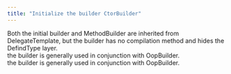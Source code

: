 ```yaml
---
title: "Initialize the builder CtorBuilder"
---
```


Both the initial builder and MethodBuilder are inherited from DelegateTemplate, but the builder has no compilation method and hides the DefindType layer.  
the builder is generally used in conjunction with OopBuilder.  
the builder is generally used in conjunction with OopBuilder.
